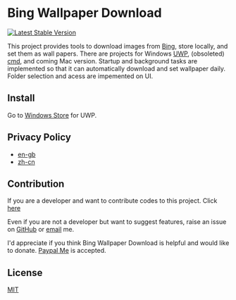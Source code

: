 # Bing Wallpaper Download

[![Latest Stable Version](https://img.shields.io/github/v/release/BillShiyaoZhang/BingWallpaperDownload)](https://www.microsoft.com/store/apps/9N8413Z3MTSN)

This project provides tools to download images from [Bing](https://www.bing.com), store locally, and set them as wall papers. There are projects for Windows [UWP](./BingBackground/BBUWP/), (obsoleted) [cmd](./BingBackground/BingBackground/), and coming Mac version. Startup and background tasks are implemented so that it can automatically download and set wallpaper daily. Folder selection and acess are impemented on UI.

## Install

Go to [Windows Store](https://www.microsoft.com/store/apps/9N8413Z3MTSN) for UWP.

## Privacy Policy
* [en-gb](BingWallpaperDownload/privacy-policy/en-gb.md)
* [zh-cn](BingWallpaperDownload/privacy-policy/zh-cn.md)

## Contribution

If you are a developer and want to contribute codes to this project. Click [here](https://github.com/BillShiyaoZhang/BingWallpaperDownload)

Even if you are not a developer but want to suggest features, raise an issue on [GitHub](https://github.com/BillShiyaoZhang/BingWallpaperDownload/issues) or [email](mailto:zhangshiyao_ZSY@outlook.com) me.

I'd appreciate if you think Bing Wallpaper Download is helpful and would like to donate. [Paypal Me](https://paypal.me/ShiyaoBillZHANG) is accepted.

## License
[MIT](https://github.com/BillShiyaoZhang/BingWallpaperDownload/blob/master/LICENSE)
